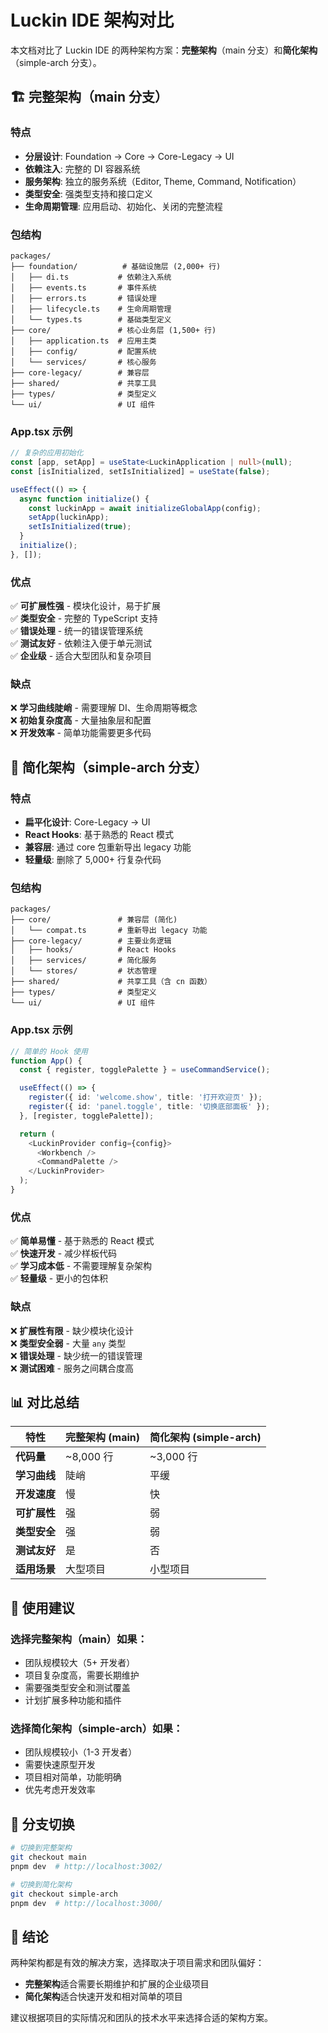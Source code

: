 # Luckin IDE 架构对比

本文档对比了 Luckin IDE 的两种架构方案：**完整架构**（main 分支）和**简化架构**（simple-arch 分支）。

## 🏗️ 完整架构（main 分支）

### 特点
- **分层设计**: Foundation → Core → Core-Legacy → UI
- **依赖注入**: 完整的 DI 容器系统
- **服务架构**: 独立的服务系统（Editor, Theme, Command, Notification）
- **类型安全**: 强类型支持和接口定义
- **生命周期管理**: 应用启动、初始化、关闭的完整流程

### 包结构
```
packages/
├── foundation/          # 基础设施层 (2,000+ 行)
│   ├── di.ts           # 依赖注入系统
│   ├── events.ts       # 事件系统
│   ├── errors.ts       # 错误处理
│   ├── lifecycle.ts    # 生命周期管理
│   └── types.ts        # 基础类型定义
├── core/               # 核心业务层 (1,500+ 行)
│   ├── application.ts  # 应用主类
│   ├── config/         # 配置系统
│   └── services/       # 核心服务
├── core-legacy/        # 兼容层
├── shared/             # 共享工具
├── types/              # 类型定义
└── ui/                 # UI 组件
```

### App.tsx 示例
```typescript
// 复杂的应用初始化
const [app, setApp] = useState<LuckinApplication | null>(null);
const [isInitialized, setIsInitialized] = useState(false);

useEffect(() => {
  async function initialize() {
    const luckinApp = await initializeGlobalApp(config);
    setApp(luckinApp);
    setIsInitialized(true);
  }
  initialize();
}, []);
```

### 优点
✅ **可扩展性强** - 模块化设计，易于扩展  
✅ **类型安全** - 完整的 TypeScript 支持  
✅ **错误处理** - 统一的错误管理系统  
✅ **测试友好** - 依赖注入便于单元测试  
✅ **企业级** - 适合大型团队和复杂项目  

### 缺点
❌ **学习曲线陡峭** - 需要理解 DI、生命周期等概念  
❌ **初始复杂度高** - 大量抽象层和配置  
❌ **开发效率** - 简单功能需要更多代码  

## 🎯 简化架构（simple-arch 分支）

### 特点
- **扁平化设计**: Core-Legacy → UI
- **React Hooks**: 基于熟悉的 React 模式
- **兼容层**: 通过 core 包重新导出 legacy 功能
- **轻量级**: 删除了 5,000+ 行复杂代码

### 包结构
```
packages/
├── core/               # 兼容层 (简化)
│   └── compat.ts       # 重新导出 legacy 功能
├── core-legacy/        # 主要业务逻辑
│   ├── hooks/          # React Hooks
│   ├── services/       # 简化服务
│   └── stores/         # 状态管理
├── shared/             # 共享工具（含 cn 函数）
├── types/              # 类型定义
└── ui/                 # UI 组件
```

### App.tsx 示例
```typescript
// 简单的 Hook 使用
function App() {
  const { register, togglePalette } = useCommandService();

  useEffect(() => {
    register({ id: 'welcome.show', title: '打开欢迎页' });
    register({ id: 'panel.toggle', title: '切换底部面板' });
  }, [register, togglePalette]);

  return (
    <LuckinProvider config={config}>
      <Workbench />
      <CommandPalette />
    </LuckinProvider>
  );
}
```

### 优点
✅ **简单易懂** - 基于熟悉的 React 模式  
✅ **快速开发** - 减少样板代码  
✅ **学习成本低** - 不需要理解复杂架构  
✅ **轻量级** - 更小的包体积  

### 缺点
❌ **扩展性有限** - 缺少模块化设计  
❌ **类型安全弱** - 大量 `any` 类型  
❌ **错误处理** - 缺少统一的错误管理  
❌ **测试困难** - 服务之间耦合度高  

## 📊 对比总结

| 特性 | 完整架构 (main) | 简化架构 (simple-arch) |
|------|----------------|----------------------|
| **代码量** | ~8,000 行 | ~3,000 行 |
| **学习曲线** | 陡峭 | 平缓 |
| **开发速度** | 慢 | 快 |
| **可扩展性** | 强 | 弱 |
| **类型安全** | 强 | 弱 |
| **测试友好** | 是 | 否 |
| **适用场景** | 大型项目 | 小型项目 |

## 🚀 使用建议

### 选择完整架构（main）如果：
- 团队规模较大（5+ 开发者）
- 项目复杂度高，需要长期维护
- 需要强类型安全和测试覆盖
- 计划扩展多种功能和插件

### 选择简化架构（simple-arch）如果：
- 团队规模较小（1-3 开发者）
- 需要快速原型开发
- 项目相对简单，功能明确
- 优先考虑开发效率

## 🔄 分支切换

```bash
# 切换到完整架构
git checkout main
pnpm dev  # http://localhost:3002/

# 切换到简化架构
git checkout simple-arch
pnpm dev  # http://localhost:3000/
```

## 📝 结论

两种架构都是有效的解决方案，选择取决于项目需求和团队偏好：

- **完整架构**适合需要长期维护和扩展的企业级项目
- **简化架构**适合快速开发和相对简单的项目

建议根据项目的实际情况和团队的技术水平来选择合适的架构方案。
